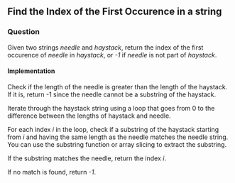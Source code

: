 ## Find the Index of the First Occurence in a string

### Question 

Given two strings *needle* and *haystack*, return the index of the first occurence of *needle* in *haystack*, or *-1* if *needle* is not part of *haystack*.

#### Implementation 

Check if the length of the needle is greater than the length of the haystack. If it is, return -1 since the needle cannot be a substring of the haystack.

Iterate through the haystack string using a loop that goes from 0 to the difference between the lengths of haystack and needle.

For each index *i* in the loop, check if a substring of the haystack starting from *i* and having the same length as the needle matches the needle string. You can use the substring function or array slicing to extract the substring.

If the substring matches the needle, return the index *i*.

If no match is found, return *-1*.
